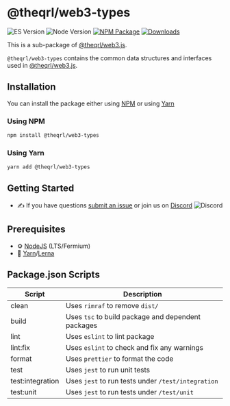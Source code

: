 
# @theqrl/web3-types

![ES Version](https://img.shields.io/badge/ES-2020-yellow)
![Node Version](https://img.shields.io/badge/node-18.x-green)
[![NPM Package](https://img.shields.io/npm/v/@theqrl/web3-types)](https://www.npmjs.com/package/@theqrl/web3-types)
[![Downloads](https://img.shields.io/npm/dm/@theqrl/web3-types)](https://www.npmjs.com/package/@theqrl/web3-types)

This is a sub-package of [@theqrl/web3.js](https://github.com/theqrl/web3.js).

`@theqrl/web3-types` contains the common data structures and interfaces used in [@theqrl/web3.js](https://github.com/theqrl/web3.js).

## Installation

You can install the package either using [NPM](https://www.npmjs.com/package/@theqrl/web3-types) or using [Yarn](https://yarnpkg.com/package/@theqrl/web3-types)

### Using NPM

```bash
npm install @theqrl/web3-types
```

### Using Yarn

```bash
yarn add @theqrl/web3-types
```

## Getting Started

-   :writing_hand: If you have questions [submit an issue](https://github.com/theqrl/web3.js/issues/new) or join us on [Discord](https://theqrl.org/discord)
    ![Discord](https://img.shields.io/discord/357604137204056065.svg?label=Discord&logo=discord)

## Prerequisites

-   :gear: [NodeJS](https://nodejs.org/) (LTS/Fermium)
-   :toolbox: [Yarn](https://yarnpkg.com/)/[Lerna](https://lerna.js.org/)

## Package.json Scripts

| Script           | Description                                        |
| ---------------- | -------------------------------------------------- |
| clean            | Uses `rimraf` to remove `dist/`                    |
| build            | Uses `tsc` to build package and dependent packages |
| lint             | Uses `eslint` to lint package                      |
| lint:fix         | Uses `eslint` to check and fix any warnings        |
| format           | Uses `prettier` to format the code                 |
| test             | Uses `jest` to run unit tests                      |
| test:integration | Uses `jest` to run tests under `/test/integration` |
| test:unit        | Uses `jest` to run tests under `/test/unit`        |

[docs]: https://docs.theqrl.org/
[repo]: https://github.com/theqrl/web3.js/tree/main/packages/web3-types
[npm-image]: https://img.shields.io/github/package-json/v/theqrl/web3.js/main?filename=packages%2Fweb3-types%2Fpackage.json
[npm-url]: https://npmjs.org/package/@theqrl/web3-types
[downloads-image]: https://img.shields.io/npm/dm/@theqrl/web3-types?label=npm%20downloads
